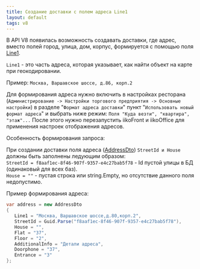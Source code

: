 ```yaml
---
title: Создание доставки с полем адреса Line1
layout: default
tags: v8
---
```

В API V8 появилась возможность создавать доставки, где адрес, вместо полей город, улица, дом, корпус, формируется с помощью поля [Line1](https://iiko.github.io/front.api.sdk/v8/html/P_Resto_Front_Api_Data_Brd_IAddress_Line1.htm).

`Line1` - это часть адреса, которая указывает, как найти объект на карте при геокодировании.

Пример: `Москва, Варшавское шоссе, д.86, корп.2`

Для формирования адреса нужно включить в настройках ресторана 
(`Администрирование -> Настройки торгового предприятия -> Основные настройки`) в разделе "`Формат адреса доставки`" 
пункт "`Использовать новый формат адреса`" и выбрать ниже режим: `Поля "Куда везти", "квартира", "этаж"...`
После этого нужно перезапустить iikoFront и iikoOffice для применения настроек отображения адресов.

Особенность формирования запроса: 

При создании доставки поля адреса ([AddressDto](https://iiko.github.io/front.api.sdk/v8/html/T_Resto_Front_Api_Data_Brd_AddressDto.htm))  ``StreetId и House`` должны быть заполнены ледующим образом:<br>
`StreetId = f8aaf1ec-8f46-907f-9357-e4c27bab5f78` - Id пустой улицы в БД (одинаковый для всех баз).<br>
`House = ""` - пустая строка или string.Empty, но отсутствие данного поля недопустимо.<br>

Пример формирования адреса: 

```cs
var address = new AddressDto
{
   Line1 = "Москва, Варшавское шоссе,д.80,корп.2",
   StreetId = Guid.Parse("f8aaf1ec-8f46-907f-9357-e4c27bab5f78"),
   House = "",
   Flat = "37",
   Floor = "2",
   AdditionalInfo = "Детали адреса",
   Doorphone = "37",
   Entrance = "3"
};
```

